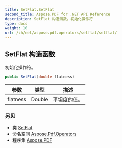 ```yaml
---
title: SetFlat.SetFlat
second_title: Aspose.PDF for .NET API Reference
description: SetFlat 构造函数。初始化操作符
type: docs
weight: 10
url: /zh/net/aspose.pdf.operators/setflat/setflat/
---
```

## SetFlat 构造函数

初始化操作符。

```csharp
public SetFlat(double flatness)
```

| 参数 | 类型 | 描述 |
| --- | --- | --- |
| flatness | Double | 平坦度的值。 |

### 另见

* 类 [SetFlat](../)
* 命名空间 [Aspose.Pdf.Operators](../../../aspose.pdf.operators/)
* 程序集 [Aspose.PDF](../../../)